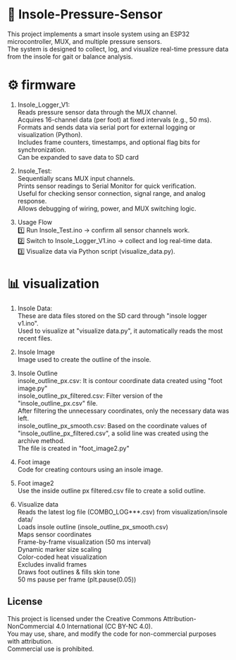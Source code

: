 # 📁 Insole-Pressure-Sensor
This project implements a smart insole system using an ESP32 microcontroller, MUX, and multiple pressure sensors.  
The system is designed to collect, log, and visualize real-time pressure data from the insole for gait or balance analysis.  
  
# ⚙️ firmware
1) Insole_Logger_V1:  
    Reads pressure sensor data through the MUX channel.  
    Acquires 16-channel data (per foot) at fixed intervals (e.g., 50 ms).  
    Formats and sends data via serial port for external logging or visualization (Python).  
    Includes frame counters, timestamps, and optional flag bits for synchronization.  
    Can be expanded to save data to SD card  
  
2) Insole_Test:  
     Sequentially scans MUX input channels.  
    Prints sensor readings to Serial Monitor for quick verification.  
    Useful for checking sensor connection, signal range, and analog response.  
    Allows debugging of wiring, power, and MUX switching logic.  
  
3) Usage Flow  
    1️⃣ Run Insole_Test.ino → confirm all sensor channels work.  
    2️⃣ Switch to Insole_Logger_V1.ino → collect and log real-time data.  
    3️⃣ Visualize data via Python script (visualize_data.py).  
  
# 📊 visualization
1) Insole Data:  
   These are data files stored on the SD card through "insole logger v1.ino".  
   Used to visualize at "visualize data.py", it automatically reads the most recent files.  

2) Insole Image  
    Image used to create the outline of the insole.  
3) Insole Outline  
    insole_outline_px.csv: It is contour coordinate data created using "foot image.py"  
    insole_outline_px_filtered.csv: Filter version of the "insole_outline_px.csv" file.  
                                    After filtering the unnecessary coordinates, only the necessary data was left.  
    insole_outline_px_smooth.csv: Based on the coordinate values of "insole_outline_px_filtered.csv", a solid line was created using the archive method.  
                                  The file is created in "foot_image2.py"
4) Foot image  
    Code for creating contours using an insole image.  
5) Foot image2  
    Use the inside outline px filtered.csv file to create a solid outline.  
6) Visualize data  
    Reads the latest log file (COMBO_LOG***.csv) from visualization/insole data/  
    Loads insole outline (insole_outline_px_smooth.csv)  
    Maps sensor coordinates  
    Frame-by-frame visualization (50 ms interval)  
    Dynamic marker size scaling  
    Color-coded heat visualization  
    Excludes invalid frames  
    Draws foot outlines & fills skin tone  
    50 ms pause per frame (plt.pause(0.05))  
    
## License
This project is licensed under the Creative Commons Attribution-NonCommercial 4.0 International (CC BY-NC 4.0).  
You may use, share, and modify the code for non-commercial purposes with attribution.  
Commercial use is prohibited.  
